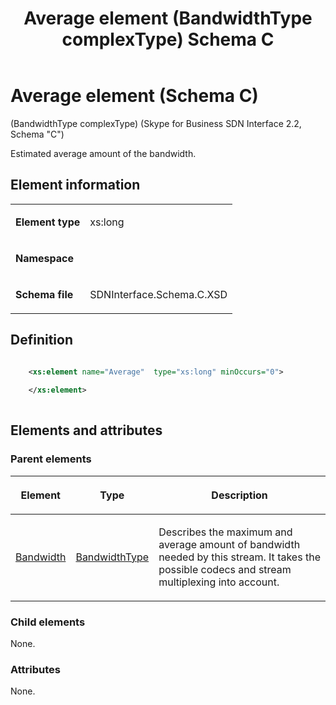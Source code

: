 ﻿---
title: Average element (BandwidthType complexType) Schema C
TOCTitle: Average element
ms:assetid: e63cc213-fccf-588a-8a67-a9f2efd1822a
ms:mtpsurl: https://msdn.microsoft.com/library/Mt404705(v=office.16)
ms:contentKeyID: 68250613
description: Estimated average amount of the bandwidth.
ms.date: 08/24/2015
mtps_version: v=office.16
dev_langs:
- xml
---

# Average element (Schema C)

(BandwidthType complexType) (Skype for Business SDN Interface 2.2, Schema "C")

Estimated average amount of the bandwidth.


## Element information

<table>
<tbody>
<tr class="odd">
<td><p><strong>Element type</strong></p></td>
<td><p>xs:long</p></td>
</tr>
<tr class="even">
<td><p><strong>Namespace</strong></p></td>
<td><p></p></td>
</tr>
<tr class="odd">
<td><p><strong>Schema file</strong></p></td>
<td><p>SDNInterface.Schema.C.XSD</p></td>
</tr>
</tbody>
</table>


## Definition

```xml

    <xs:element name="Average"  type="xs:long" minOccurs="0">
    
    </xs:element>
  
```

## Elements and attributes

### Parent elements

<table>
<thead>
<tr class="header">
<th><p>Element</p></th>
<th><p>Type</p></th>
<th><p>Description</p></th>
</tr>
</thead>
<tbody>
<tr class="odd">
<td><p><a href="bandwidth-element-startpropertiestype-complextype-skype-for-business-sdn-interface-2-2-schema-c.md">Bandwidth</a></p></td>
<td><p><a href="bandwidthtype-complextype-skype-for-business-sdn-interface-2-2-schema-c.md">BandwidthType</a></p></td>
<td><p>Describes the maximum and average amount of bandwidth needed by this stream. It takes the possible codecs and stream multiplexing into account.</p></td>
</tr>
</tbody>
</table>


### Child elements

None.

### Attributes

None.

